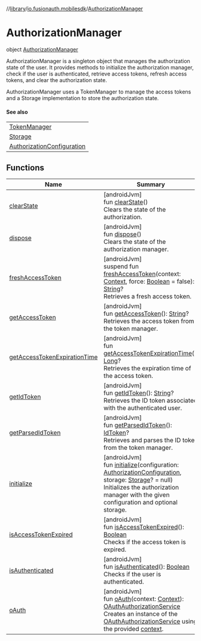 //[library](../../../index.md)/[io.fusionauth.mobilesdk](../index.md)/[AuthorizationManager](index.md)

# AuthorizationManager

object [AuthorizationManager](index.md)

AuthorizationManager is a singleton object that manages the authorization state of the user. It provides methods to initialize the authorization manager, check if the user is authenticated, retrieve access tokens, refresh access tokens, and clear the authorization state.

AuthorizationManager uses a TokenManager to manage the access tokens and a Storage implementation to store the authorization state.

#### See also

| |
|---|
| [TokenManager](../-token-manager/index.md) |
| [Storage](../../io.fusionauth.mobilesdk.storage/-storage/index.md) |
| [AuthorizationConfiguration](../-authorization-configuration/index.md) |

## Functions

| Name | Summary |
|---|---|
| [clearState](clear-state.md) | [androidJvm]<br>fun [clearState](clear-state.md)()<br>Clears the state of the authorization. |
| [dispose](dispose.md) | [androidJvm]<br>fun [dispose](dispose.md)()<br>Clears the state of the authorization manager. |
| [freshAccessToken](fresh-access-token.md) | [androidJvm]<br>suspend fun [freshAccessToken](fresh-access-token.md)(context: [Context](https://developer.android.com/reference/kotlin/android/content/Context.html), force: [Boolean](https://kotlinlang.org/api/latest/jvm/stdlib/kotlin/-boolean/index.html) = false): [String](https://kotlinlang.org/api/latest/jvm/stdlib/kotlin/-string/index.html)?<br>Retrieves a fresh access token. |
| [getAccessToken](get-access-token.md) | [androidJvm]<br>fun [getAccessToken](get-access-token.md)(): [String](https://kotlinlang.org/api/latest/jvm/stdlib/kotlin/-string/index.html)?<br>Retrieves the access token from the token manager. |
| [getAccessTokenExpirationTime](get-access-token-expiration-time.md) | [androidJvm]<br>fun [getAccessTokenExpirationTime](get-access-token-expiration-time.md)(): [Long](https://kotlinlang.org/api/latest/jvm/stdlib/kotlin/-long/index.html)?<br>Retrieves the expiration time of the access token. |
| [getIdToken](get-id-token.md) | [androidJvm]<br>fun [getIdToken](get-id-token.md)(): [String](https://kotlinlang.org/api/latest/jvm/stdlib/kotlin/-string/index.html)?<br>Retrieves the ID token associated with the authenticated user. |
| [getParsedIdToken](get-parsed-id-token.md) | [androidJvm]<br>fun [getParsedIdToken](get-parsed-id-token.md)(): [IdToken](../-id-token/index.md)?<br>Retrieves and parses the ID token from the token manager. |
| [initialize](initialize.md) | [androidJvm]<br>fun [initialize](initialize.md)(configuration: [AuthorizationConfiguration](../-authorization-configuration/index.md), storage: [Storage](../../io.fusionauth.mobilesdk.storage/-storage/index.md)? = null)<br>Initializes the authorization manager with the given configuration and optional storage. |
| [isAccessTokenExpired](is-access-token-expired.md) | [androidJvm]<br>fun [isAccessTokenExpired](is-access-token-expired.md)(): [Boolean](https://kotlinlang.org/api/latest/jvm/stdlib/kotlin/-boolean/index.html)<br>Checks if the access token is expired. |
| [isAuthenticated](is-authenticated.md) | [androidJvm]<br>fun [isAuthenticated](is-authenticated.md)(): [Boolean](https://kotlinlang.org/api/latest/jvm/stdlib/kotlin/-boolean/index.html)<br>Checks if the user is authenticated. |
| [oAuth](o-auth.md) | [androidJvm]<br>fun [oAuth](o-auth.md)(context: [Context](https://developer.android.com/reference/kotlin/android/content/Context.html)): [OAuthAuthorizationService](../../io.fusionauth.mobilesdk.oauth/-o-auth-authorization-service/index.md)<br>Creates an instance of the [OAuthAuthorizationService](../../io.fusionauth.mobilesdk.oauth/-o-auth-authorization-service/index.md) using the provided [context](o-auth.md). |
